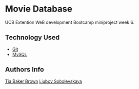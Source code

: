 # Movie Database
UCB Extention WeB development Bootcamp miniproject week 6.


## Technology Used 
   
* [Git](https://git-scm.com/)   
* [MySQL](https://www.mysql.com/)




## Authors Info
[Tia Baker Brown](https://github.com/michellebaker1129/)
[Liubov Sobolevskaya](https://github.com/LiubovSobolevskaya)

